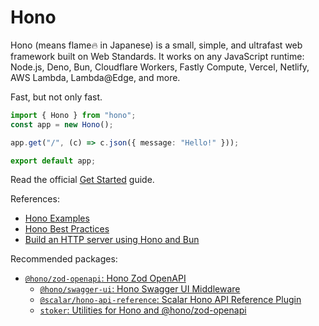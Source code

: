 # Hono

Hono (means flame🔥 in Japanese) is a small, simple, and ultrafast web framework built on Web Standards. It works on any JavaScript runtime: Node.js, Deno, Bun, Cloudflare Workers, Fastly Compute, Vercel, Netlify, AWS Lambda, Lambda@Edge, and more.

Fast, but not only fast.

```ts
import { Hono } from "hono";
const app = new Hono();

app.get("/", (c) => c.json({ message: "Hello!" }));

export default app;
```

Read the official [Get Started](https://hono.dev/docs) guide.

References:

- [Hono Examples](https://hono.dev/guides/examples)
- [Hono Best Practices](https://hono.dev/docs/guides/best-practices)
- [Build an HTTP server using Hono and Bun](https://bun.sh/guides/ecosystem/hono)

Recommended packages:

- [`@hono/zod-openapi`: Hono Zod OpenAPI](https://hono.dev/examples/zod-openapi)
  - [`@hono/swagger-ui`: Hono Swagger UI Middleware](https://hono.dev/examples/swagger-ui)
  - [`@scalar/hono-api-reference`: Scalar Hono API Reference Plugin](https://npmjs.com/package/@scalar/hono-api-reference)
  - [`stoker`: Utilities for Hono and @hono/zod-openapi](https://github.com/w3cj/stoker)
